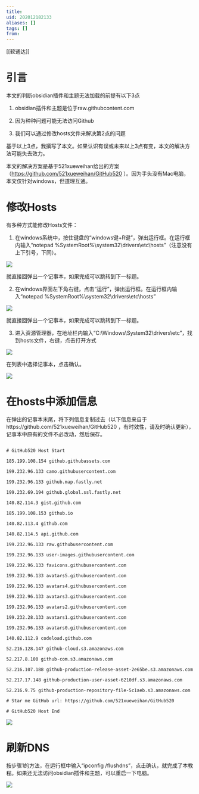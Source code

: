 ```yaml
---
title: 
uid: 202012182133
aliases: []
tags: []
from: 
---
```

[[软通达]]

# 引言

本文的判断obsidian插件和主题无法加载的前提有以下3点

1. obsidian插件和主题是位于raw.githubcontent.com

2. 因为种种问题可能无法访问Github

3. 我们可以通过修改hosts文件来解决第2点的问题

  

基于以上3点，我撰写了本文。如果认识有误或未来以上3点有变，本文的解决方法可能失去效力。

  

本文的解决方案是基于521xueweihan给出的方案（https://github.com/521xueweihan/GitHub520 ）。因为手头没有Mac电脑，本文仅针对windows，但道理互通。

  
  
  

# 修改Hosts

有多种方式能修改Hosts文件：

1. 在windows系统中，按住键盘的“windows键+R键”，弹出运行框。在运行框内输入“notepad %SystemRoot%\system32\drivers\etc\hosts”（注意没有上下引号，下同）。

![](https://gitee.com/cyddgi/picture-store/raw/master/img/20201218215934.png)

就直接回弹出一个记事本，如果完成可以跳转到下一标题。

  

2. 在windows界面左下角右键，点击“运行”，弹出运行框。在运行框内输入“notepad %SystemRoot%\system32\drivers\etc\hosts”

![](https://gitee.com/cyddgi/picture-store/raw/master/img/20201218215531.png)

就直接回弹出一个记事本，如果完成可以跳转到下一标题。

  

3. 进入资源管理器，在地址栏内输入“C:\Windows\System32\drivers\etc”，找到hosts文件，右键，点击打开方式

![](https://gitee.com/cyddgi/picture-store/raw/master/img/20201218220422.png)

在列表中选择记事本，点击确认。

![](https://gitee.com/cyddgi/picture-store/raw/master/img/20201218220539.png)

  

# 在hosts中添加信息

在弹出的记事本末尾，将下列信息复制过去（以下信息来自于https://github.com/521xueweihan/GitHub520 ，有时效性，请及时确认更新），记事本中原有的文件不必改动，然后保存。

```

# GitHub520 Host Start

185.199.108.154 github.githubassets.com

199.232.96.133 camo.githubusercontent.com

199.232.96.133 github.map.fastly.net

199.232.69.194 github.global.ssl.fastly.net

140.82.114.3 gist.github.com

185.199.108.153 github.io

140.82.113.4 github.com

140.82.114.5 api.github.com

199.232.96.133 raw.githubusercontent.com

199.232.96.133 user-images.githubusercontent.com

199.232.96.133 favicons.githubusercontent.com

199.232.96.133 avatars5.githubusercontent.com

199.232.96.133 avatars4.githubusercontent.com

199.232.96.133 avatars3.githubusercontent.com

199.232.96.133 avatars2.githubusercontent.com

199.232.28.133 avatars1.githubusercontent.com

199.232.96.133 avatars0.githubusercontent.com

140.82.112.9 codeload.github.com

52.216.128.147 github-cloud.s3.amazonaws.com

52.217.8.100 github-com.s3.amazonaws.com

52.216.107.188 github-production-release-asset-2e65be.s3.amazonaws.com

52.217.17.148 github-production-user-asset-6210df.s3.amazonaws.com

52.216.9.75 github-production-repository-file-5c1aeb.s3.amazonaws.com

# Star me GitHub url: https://github.com/521xueweihan/GitHub520

# GitHub520 Host End

```

![](https://gitee.com/cyddgi/picture-store/raw/master/img/20201218220839.png)

  

# 刷新DNS

按步骤1的方法，在运行框中输入“ipconfig /flushdns”，点击确认，就完成了本教程。如果还无法访问obsidian插件和主题，可以重启一下电脑。

![](https://gitee.com/cyddgi/picture-store/raw/master/img/20201218221037.png)